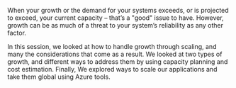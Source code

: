 When your growth or the demand for your systems exceeds, or is projected to exceed, your current capacity – that’s a "good" issue to have. However, growth can be as much of a threat to your system’s reliability as any other factor.

In this session, we looked at how to handle growth through scaling, and many the considerations that come as a result. We looked at two types of growth, and different ways to address them by using capacity planning and cost estimation. Finally, We explored ways to scale our applications and take them global using Azure tools.
